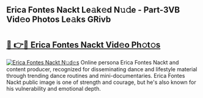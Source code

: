 ## Erica Fontes Nackt Le𝚊k𝚎d N𝚞𝚍e - Part-3VB Vid𝚎o Photos Le𝚊ks GRivb

# <h2><a href="http://fb1qvrr.evod.top/?m=Erica+Fontes+Nackt">🔗 👉🔴 Erica Fontes Nackt Vid𝚎o Ph𝚘t𝚘s</a></h2>

[![Erica Fontes Nackt N𝚞d𝚎s](https://i.imgur.com/8V9OHl7.gif)](http://fb1qvrr.evod.top/?m=Erica+Fontes+Nackt)
Online persona Erica Fontes Nackt and content producer, recognized for disseminating dance and lifestyle material through trending dance routines and mini-documentaries. Erica Fontes Nackt public image is one of strength and courage, but he's also known for his vulnerability and emotional depth. 
